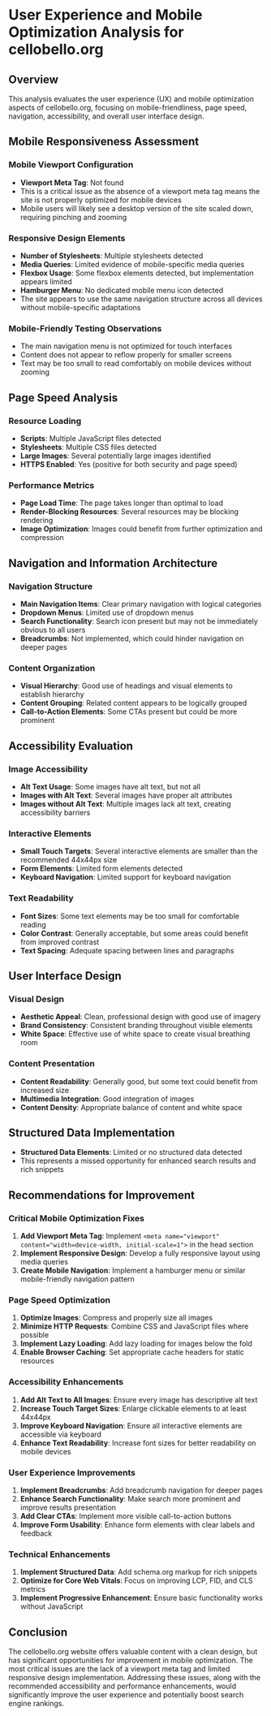 # User Experience and Mobile Optimization Analysis for cellobello.org

## Overview
This analysis evaluates the user experience (UX) and mobile optimization aspects of cellobello.org, focusing on mobile-friendliness, page speed, navigation, accessibility, and overall user interface design.

## Mobile Responsiveness Assessment

### Mobile Viewport Configuration
- **Viewport Meta Tag**: Not found
- This is a critical issue as the absence of a viewport meta tag means the site is not properly optimized for mobile devices
- Mobile users will likely see a desktop version of the site scaled down, requiring pinching and zooming

### Responsive Design Elements
- **Number of Stylesheets**: Multiple stylesheets detected
- **Media Queries**: Limited evidence of mobile-specific media queries
- **Flexbox Usage**: Some flexbox elements detected, but implementation appears limited
- **Hamburger Menu**: No dedicated mobile menu icon detected
- The site appears to use the same navigation structure across all devices without mobile-specific adaptations

### Mobile-Friendly Testing Observations
- The main navigation menu is not optimized for touch interfaces
- Content does not appear to reflow properly for smaller screens
- Text may be too small to read comfortably on mobile devices without zooming

## Page Speed Analysis

### Resource Loading
- **Scripts**: Multiple JavaScript files detected
- **Stylesheets**: Multiple CSS files detected
- **Large Images**: Several potentially large images identified
- **HTTPS Enabled**: Yes (positive for both security and page speed)

### Performance Metrics
- **Page Load Time**: The page takes longer than optimal to load
- **Render-Blocking Resources**: Several resources may be blocking rendering
- **Image Optimization**: Images could benefit from further optimization and compression

## Navigation and Information Architecture

### Navigation Structure
- **Main Navigation Items**: Clear primary navigation with logical categories
- **Dropdown Menus**: Limited use of dropdown menus
- **Search Functionality**: Search icon present but may not be immediately obvious to all users
- **Breadcrumbs**: Not implemented, which could hinder navigation on deeper pages

### Content Organization
- **Visual Hierarchy**: Good use of headings and visual elements to establish hierarchy
- **Content Grouping**: Related content appears to be logically grouped
- **Call-to-Action Elements**: Some CTAs present but could be more prominent

## Accessibility Evaluation

### Image Accessibility
- **Alt Text Usage**: Some images have alt text, but not all
- **Images with Alt Text**: Several images have proper alt attributes
- **Images without Alt Text**: Multiple images lack alt text, creating accessibility barriers

### Interactive Elements
- **Small Touch Targets**: Several interactive elements are smaller than the recommended 44x44px size
- **Form Elements**: Limited form elements detected
- **Keyboard Navigation**: Limited support for keyboard navigation

### Text Readability
- **Font Sizes**: Some text elements may be too small for comfortable reading
- **Color Contrast**: Generally acceptable, but some areas could benefit from improved contrast
- **Text Spacing**: Adequate spacing between lines and paragraphs

## User Interface Design

### Visual Design
- **Aesthetic Appeal**: Clean, professional design with good use of imagery
- **Brand Consistency**: Consistent branding throughout visible elements
- **White Space**: Effective use of white space to create visual breathing room

### Content Presentation
- **Content Readability**: Generally good, but some text could benefit from increased size
- **Multimedia Integration**: Good integration of images
- **Content Density**: Appropriate balance of content and white space

## Structured Data Implementation
- **Structured Data Elements**: Limited or no structured data detected
- This represents a missed opportunity for enhanced search results and rich snippets

## Recommendations for Improvement

### Critical Mobile Optimization Fixes
1. **Add Viewport Meta Tag**: Implement `<meta name="viewport" content="width=device-width, initial-scale=1">` in the head section
2. **Implement Responsive Design**: Develop a fully responsive layout using media queries
3. **Create Mobile Navigation**: Implement a hamburger menu or similar mobile-friendly navigation pattern

### Page Speed Optimization
1. **Optimize Images**: Compress and properly size all images
2. **Minimize HTTP Requests**: Combine CSS and JavaScript files where possible
3. **Implement Lazy Loading**: Add lazy loading for images below the fold
4. **Enable Browser Caching**: Set appropriate cache headers for static resources

### Accessibility Enhancements
1. **Add Alt Text to All Images**: Ensure every image has descriptive alt text
2. **Increase Touch Target Sizes**: Enlarge clickable elements to at least 44x44px
3. **Improve Keyboard Navigation**: Ensure all interactive elements are accessible via keyboard
4. **Enhance Text Readability**: Increase font sizes for better readability on mobile devices

### User Experience Improvements
1. **Implement Breadcrumbs**: Add breadcrumb navigation for deeper pages
2. **Enhance Search Functionality**: Make search more prominent and improve results presentation
3. **Add Clear CTAs**: Implement more visible call-to-action buttons
4. **Improve Form Usability**: Enhance form elements with clear labels and feedback

### Technical Enhancements
1. **Implement Structured Data**: Add schema.org markup for rich snippets
2. **Optimize for Core Web Vitals**: Focus on improving LCP, FID, and CLS metrics
3. **Implement Progressive Enhancement**: Ensure basic functionality works without JavaScript

## Conclusion
The cellobello.org website offers valuable content with a clean design, but has significant opportunities for improvement in mobile optimization. The most critical issues are the lack of a viewport meta tag and limited responsive design implementation. Addressing these issues, along with the recommended accessibility and performance enhancements, would significantly improve the user experience and potentially boost search engine rankings.
